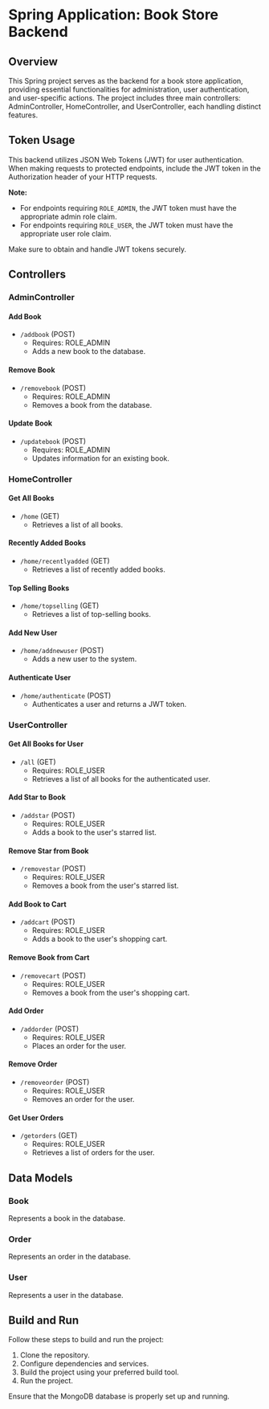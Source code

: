 # Spring Application: Book Store Backend

## Overview
This Spring project serves as the backend for a book store application, providing essential functionalities for administration, user authentication, and user-specific actions. The project includes three main controllers: AdminController, HomeController, and UserController, each handling distinct features.

## Token Usage

This backend utilizes JSON Web Tokens (JWT) for user authentication. When making requests to protected endpoints, include the JWT token in the Authorization header of your HTTP requests.

**Note:** 

- For endpoints requiring `ROLE_ADMIN`, the JWT token must have the appropriate admin role claim.
- For endpoints requiring `ROLE_USER`, the JWT token must have the appropriate user role claim.

Make sure to obtain and handle JWT tokens securely.

## Controllers

### AdminController

#### Add Book

- `/addbook` (POST)
  - Requires: ROLE_ADMIN
  - Adds a new book to the database.

#### Remove Book

- `/removebook` (POST)
  - Requires: ROLE_ADMIN
  - Removes a book from the database.

#### Update Book

- `/updatebook` (POST)
  - Requires: ROLE_ADMIN
  - Updates information for an existing book.

### HomeController

#### Get All Books

- `/home` (GET)
  - Retrieves a list of all books.

#### Recently Added Books

- `/home/recentlyadded` (GET)
  - Retrieves a list of recently added books.

#### Top Selling Books

- `/home/topselling` (GET)
  - Retrieves a list of top-selling books.

#### Add New User

- `/home/addnewuser` (POST)
  - Adds a new user to the system.

#### Authenticate User

- `/home/authenticate` (POST)
  - Authenticates a user and returns a JWT token.

### UserController

#### Get All Books for User

- `/all` (GET)
  - Requires: ROLE_USER
  - Retrieves a list of all books for the authenticated user.

#### Add Star to Book

- `/addstar` (POST)
  - Requires: ROLE_USER
  - Adds a book to the user's starred list.

#### Remove Star from Book

- `/removestar` (POST)
  - Requires: ROLE_USER
  - Removes a book from the user's starred list.

#### Add Book to Cart

- `/addcart` (POST)
  - Requires: ROLE_USER
  - Adds a book to the user's shopping cart.

#### Remove Book from Cart

- `/removecart` (POST)
  - Requires: ROLE_USER
  - Removes a book from the user's shopping cart.

#### Add Order

- `/addorder` (POST)
  - Requires: ROLE_USER
  - Places an order for the user.

#### Remove Order

- `/removeorder` (POST)
  - Requires: ROLE_USER
  - Removes an order for the user.

#### Get User Orders

- `/getorders` (GET)
  - Requires: ROLE_USER
  - Retrieves a list of orders for the user.

## Data Models

### Book
Represents a book in the database.

### Order
Represents an order in the database.

### User
Represents a user in the database.

## Build and Run
Follow these steps to build and run the project:

1. Clone the repository.
2. Configure dependencies and services.
3. Build the project using your preferred build tool.
4. Run the project.

Ensure that the MongoDB database is properly set up and running.
